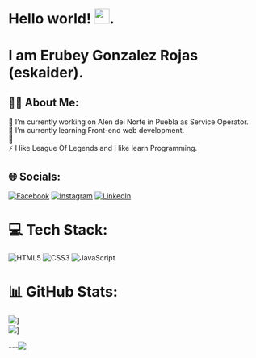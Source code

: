 # Hello world! <img src="https://raw.githubusercontent.com/debdutgoswami/debdutgoswami/master/assets/gifs/Hi.gif" width="30px">.
# I am Erubey Gonzalez Rojas (eskaider). 
## 👨‍💻 About Me:
🔭 I’m currently working on Alen del Norte in Puebla as Service Operator.<br>🌱 I’m currently learning Front-end web development.<br>💬 <br>⚡ I like League Of Legends and I like learn Programming.


## 🌐 Socials:
[![Facebook](https://img.shields.io/badge/Facebook-%231877F2.svg?logo=Facebook&logoColor=white)](https://www.facebook.com/eru1212) [![Instagram](https://img.shields.io/badge/Instagram-%23E4405F.svg?logo=Instagram&logoColor=white)](https://www.instagram.com/eru.gr/) [![LinkedIn](https://img.shields.io/badge/LinkedIn-%230077B5.svg?logo=linkedin&logoColor=white)](https://www.linkedin.com/in/erubeygonzalez)

# 💻 Tech Stack:
![HTML5](https://img.shields.io/badge/html5-%23E34F26.svg?style=for-the-badge&logo=html5&logoColor=white) ![CSS3](https://img.shields.io/badge/css3-%231572B6.svg?style=for-the-badge&logo=css3&logoColor=white) ![JavaScript](https://img.shields.io/badge/javascript-%23323330.svg?style=for-the-badge&logo=javascript&logoColor=%23F7DF1E) 
# 📊 GitHub Stats:
![](https://github-readme-stats.vercel.app/api?username=eskaider)]<br/>
![](https://github-readme-streak-stats.herokuapp.com?user=eskaider&theme=dark&hide_border=true&locale=es)]<br/>


---[![](https://visitcount.itsvg.in/api?id=eskaider&label=Profile%20Views&icon=5&pretty=false)](https://visitcount.itsvg.in)
